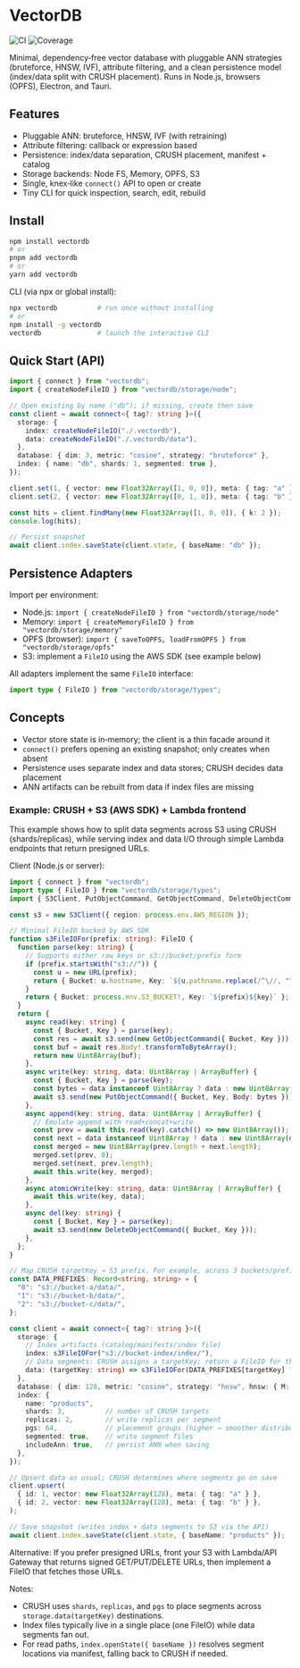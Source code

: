 # VectorDB

![CI](https://github.com/trkbt10/vectordb/actions/workflows/test.yml/badge.svg)
![Coverage](https://codecov.io/gh/trkbt10/vectordb/graph/badge.svg)

Minimal, dependency‑free vector database with pluggable ANN strategies (bruteforce, HNSW, IVF), attribute filtering, and a clean persistence model (index/data split with CRUSH placement). Runs in Node.js, browsers (OPFS), Electron, and Tauri.

## Features

- Pluggable ANN: bruteforce, HNSW, IVF (with retraining)
- Attribute filtering: callback or expression based
- Persistence: index/data separation, CRUSH placement, manifest + catalog
- Storage backends: Node FS, Memory, OPFS, S3
- Single, knex‑like `connect()` API to open or create
- Tiny CLI for quick inspection, search, edit, rebuild

## Install

```bash
npm install vectordb
# or
pnpm add vectordb
# or
yarn add vectordb
```

CLI (via npx or global install):

```bash
npx vectordb          # run once without installing
# or
npm install -g vectordb
vectordb              # launch the interactive CLI
```

## Quick Start (API)

```ts
import { connect } from "vectordb";
import { createNodeFileIO } from "vectordb/storage/node";

// Open existing by name ("db"); if missing, create then save
const client = await connect<{ tag?: string }>({
  storage: {
    index: createNodeFileIO("./.vectordb"),
    data: createNodeFileIO("./.vectordb/data"),
  },
  database: { dim: 3, metric: "cosine", strategy: "bruteforce" },
  index: { name: "db", shards: 1, segmented: true },
});

client.set(1, { vector: new Float32Array([1, 0, 0]), meta: { tag: "a" } });
client.set(2, { vector: new Float32Array([0, 1, 0]), meta: { tag: "b" } });

const hits = client.findMany(new Float32Array([1, 0, 0]), { k: 2 });
console.log(hits);

// Persist snapshot
await client.index.saveState(client.state, { baseName: "db" });
```

## Persistence Adapters

Import per environment:

- Node.js: `import { createNodeFileIO } from "vectordb/storage/node"`
- Memory: `import { createMemoryFileIO } from "vectordb/storage/memory"`
- OPFS (browser): `import { saveToOPFS, loadFromOPFS } from "vectordb/storage/opfs"`
- S3: implement a `FileIO` using the AWS SDK (see example below)

All adapters implement the same `FileIO` interface:

```ts
import type { FileIO } from "vectordb/storage/types";
```

## Concepts

- Vector store state is in‑memory; the client is a thin facade around it
- `connect()` prefers opening an existing snapshot; only creates when absent
- Persistence uses separate index and data stores; CRUSH decides data placement
- ANN artifacts can be rebuilt from data if index files are missing

### Example: CRUSH + S3 (AWS SDK) + Lambda frontend

This example shows how to split data segments across S3 using CRUSH (shards/replicas), while serving index and data I/O through simple Lambda endpoints that return presigned URLs.

Client (Node.js or server):

```ts
import { connect } from "vectordb";
import type { FileIO } from "vectordb/storage/types";
import { S3Client, PutObjectCommand, GetObjectCommand, DeleteObjectCommand } from "@aws-sdk/client-s3";

const s3 = new S3Client({ region: process.env.AWS_REGION });

// Minimal FileIO backed by AWS SDK
function s3FileIOFor(prefix: string): FileIO {
  function parse(key: string) {
    // Supports either raw keys or s3://bucket/prefix form
    if (prefix.startsWith("s3://")) {
      const u = new URL(prefix);
      return { Bucket: u.hostname, Key: `${u.pathname.replace(/^\//, "")}${key}` };
    }
    return { Bucket: process.env.S3_BUCKET!, Key: `${prefix}${key}` };
  }
  return {
    async read(key: string) {
      const { Bucket, Key } = parse(key);
      const res = await s3.send(new GetObjectCommand({ Bucket, Key }));
      const buf = await res.Body!.transformToByteArray();
      return new Uint8Array(buf);
    },
    async write(key: string, data: Uint8Array | ArrayBuffer) {
      const { Bucket, Key } = parse(key);
      const bytes = data instanceof Uint8Array ? data : new Uint8Array(data);
      await s3.send(new PutObjectCommand({ Bucket, Key, Body: bytes }));
    },
    async append(key: string, data: Uint8Array | ArrayBuffer) {
      // Emulate append with read+concat+write
      const prev = await this.read(key).catch(() => new Uint8Array());
      const next = data instanceof Uint8Array ? data : new Uint8Array(data);
      const merged = new Uint8Array(prev.length + next.length);
      merged.set(prev, 0);
      merged.set(next, prev.length);
      await this.write(key, merged);
    },
    async atomicWrite(key: string, data: Uint8Array | ArrayBuffer) {
      await this.write(key, data);
    },
    async del(key: string) {
      const { Bucket, Key } = parse(key);
      await s3.send(new DeleteObjectCommand({ Bucket, Key }));
    },
  };
}

// Map CRUSH targetKey → S3 prefix. For example, across 3 buckets/prefixes.
const DATA_PREFIXES: Record<string, string> = {
  "0": "s3://bucket-a/data/",
  "1": "s3://bucket-b/data/",
  "2": "s3://bucket-c/data/",
};

const client = await connect<{ tag?: string }>({
  storage: {
    // Index artifacts (catalog/manifests/index file)
    index: s3FileIOFor("s3://bucket-index/index/"),
    // Data segments: CRUSH assigns a targetKey; return a FileIO for that location
    data: (targetKey: string) => s3FileIOFor(DATA_PREFIXES[targetKey] ?? DATA_PREFIXES["0"]),
  },
  database: { dim: 128, metric: "cosine", strategy: "hnsw", hnsw: { M: 16, efSearch: 50 } },
  index: {
    name: "products",
    shards: 3,          // number of CRUSH targets
    replicas: 2,        // write replicas per segment
    pgs: 64,            // placement groups (higher → smoother distribution)
    segmented: true,    // write segment files
    includeAnn: true,   // persist ANN when saving
  },
});

// Upsert data as usual; CRUSH determines where segments go on save
client.upsert(
  { id: 1, vector: new Float32Array(128), meta: { tag: "a" } },
  { id: 2, vector: new Float32Array(128), meta: { tag: "b" } },
);

// Save snapshot (writes index + data segments to S3 via the API)
await client.index.saveState(client.state, { baseName: "products" });
```

Alternative: If you prefer presigned URLs, front your S3 with Lambda/API Gateway that returns signed GET/PUT/DELETE URLs, then implement a FileIO that fetches those URLs.

Notes:
- CRUSH uses `shards`, `replicas`, and `pgs` to place segments across `storage.data(targetKey)` destinations.
- Index files typically live in a single place (one FileIO) while data segments fan out.
- For read paths, `index.openState({ baseName })` resolves segment locations via manifest, falling back to CRUSH if needed.
